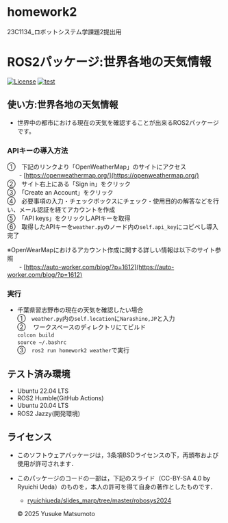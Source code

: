 # homework2
23C1134_ロボットシステム学課題2提出用

# ROS2パッケージ:世界各地の天気情報
[![License](https://img.shields.io/badge/License-BSD_3--Clause-blue.svg)](https://opensource.org/licenses/BSD-3-Clause)
[![test](https://github.com/MatsU-CIT/homework2/actions/workflows/test.yml/badge.svg)](https://github.com/MatsU-CIT/homework2/actions/workflows/test.yml)

## 使い方:世界各地の天気情報
- 世界中の都市における現在の天気を確認することが出来るROS2パッケージです。

### APIキーの導入方法
①　下記のリンクより「OpenWeatherMap」のサイトにアクセス  
　　- [https://openweathermap.org/](https://openweathermap.org/)  
②　サイト右上にある「Sign in」をクリック  
③　「Create an Account」をクリック  
④　必要事項の入力・チェックボックスにチェック・使用目的の解答などを行い、メール認証を経てアカウントを作成  
⑤　「API keys」をクリックしAPIキーを取得  
⑥　取得したAPIキーを```weather.py```のノード内の```self.api_key```にコピペし導入完了  
  
※OpenWearMapにおけるアカウント作成に関する詳しい情報は以下のサイト参照  
　　- [https://auto-worker.com/blog/?p=1612](https://auto-worker.com/blog/?p=1612)  

### 実行
- 千葉県習志野市の現在の天気を確認したい場合  
①　```weather.py```内の```self.location```に```Narashino,JP```と入力  
② 　ワークスペースのディレクトリにてビルド  
```colcon build```  
```source ~/.bashrc```  
③　```ros2 run homework2 weather```で実行  

## テスト済み環境
- Ubuntu 22.04 LTS
 - ROS2 Humble(GitHub Actions)
- Ubuntu 20.04 LTS
 - ROS2 Jazzy(開発環境)
## ライセンス
- このソフトウェアパッケージは，3条項BSDライセンスの下，再頒布および使用が許可されます．

- このパッケージのコードの一部は，下記のスライド（CC-BY-SA 4.0 by Ryuichi Ueda）のものを，本人の許可を得て自身の著作としたものです．
    - [ryuichiueda/slides_marp/tree/master/robosys2024](https://github.com/ryuichiueda/slides_marp/tree/master/robosys2024)

  © 2025 Yusuke Matsumoto

